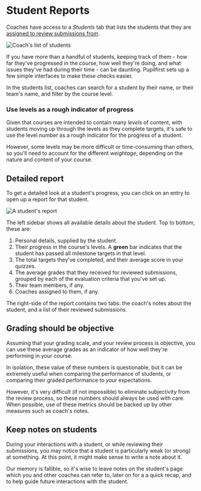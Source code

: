 # Student Reports

Coaches have access to a _Students_ tab that lists the students that they are [assigned to review submissions from](/coaches?id=assigning-coaches-to-students).

![Coach's list of students](https://res.cloudinary.com/sv-co/image/upload/v1574585484/pupilfirst_documentation/student_reports/students_page_wes4vn.png)

If you have more than a handful of students, keeping track of them - how far they've progressed in the course, how well they're doing, and what issues they've had during their time - can be daunting. Pupilfirst sets up a few simple interfaces to make these checks easier.

In the students list, coaches can search for a student by their name, or their team's name, and filter by the course level.

### Use levels as a rough indicator of progress

Given that courses are intended to contain many _levels_ of content, with students moving up through the levels as they complete targets, it's safe to use the level number as a rough indicator for the progress of a student.

However, some levels may be more difficult or time-consuming than others, so you'll need to account for the different _weightage_, depending on the nature and content of your course.

## Detailed report

To get a detailed look at a student's progress, you can click on an entry to open up a report for that student.

![A student's report](https://res.cloudinary.com/sv-co/image/upload/v1582530863/pupilfirst_documentation/student_reports/student_report_sv4bhj.png)

The left sidebar shows all available details about the student. Top to bottom, these are:

1. Personal details, supplied by the student.
2. Their progress in the course's levels. A **green** bar indicates that the student has passed all milestone targets in that level.
3. The total targets they've completed, and their average score in your quizzes.
4. The average grades that they received for reviewed submissions, grouped by each of the evaluation criteria that you've set up.
5. Their team members, if any.
6. Coaches assigned to them, if any.

The right-side of the report contains two tabs: the coach's notes about the student, and a list of their reviewed submissions.

## Grading should be objective

Assuming that your grading scale, and your review process is objective, you can use these average grades as an indicator of how well they're performing in your course.

In isolation, these value of these numbers is questionable, but it can be extremely useful when comparing the performance of students, or comparing their graded performance to _your_ expectations.

However, it's very difficult (if not impossible) to eliminate subjectivity from the review process, so these numbers should always be used with care. When possible, use of these metrics should be backed up by other measures such as coach's notes.

## Keep notes on students

During your interactions with a student, or while reviewing their submissions, you may notice that a student is particularly weak (or strong) at something. At this point, it might make sense to write a note about it.

Our memory is fallible, so it's wise to leave notes on the student's page which you and other coaches can refer to, later on for a a quick recap, and to help guide future interactions with the student.
